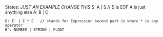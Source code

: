 States:
    *JUST AN EXAMPLE CHANGE THIS*
    S: A | S // S is EOF A is just anything else
    A: B | C

    E: E' | E * E   // stands for Expression second part is where * is any operator
    E': NUMBER | STRING | FLOAT
